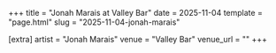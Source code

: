+++
title = "Jonah Marais at Valley Bar"
date = 2025-11-04
template = "page.html"
slug = "2025-11-04-jonah-marais"

[extra]
artist = "Jonah Marais"
venue = "Valley Bar"
venue_url = ""
+++
